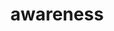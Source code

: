 ---
title: "awareness"
img: "/img/benefit-icons/awareness.png"
heading: "Awareness"
content: "Increased awareness and demand through joint and co-branded marketing and PR opportunities."
class: "benefits"
weight: 4
---